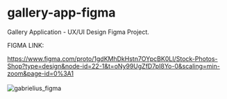 # gallery-app-figma
Gallery Application - UX/UI Design Figma Project.

FIGMA LINK:

https://www.figma.com/proto/1gdKMhDkHstn7OYpcBK0LI/Stock-Photos-Shop?type=design&node-id=22-1&t=oNy99UgZfD7pI8Yo-0&scaling=min-zoom&page-id=0%3A1
<br><br/>
![gabrielius_figma](https://github.com/gabrieliusjan/gallery-app-figma/assets/144029939/3a10947e-1132-4d1d-94b6-231fce1288af)
